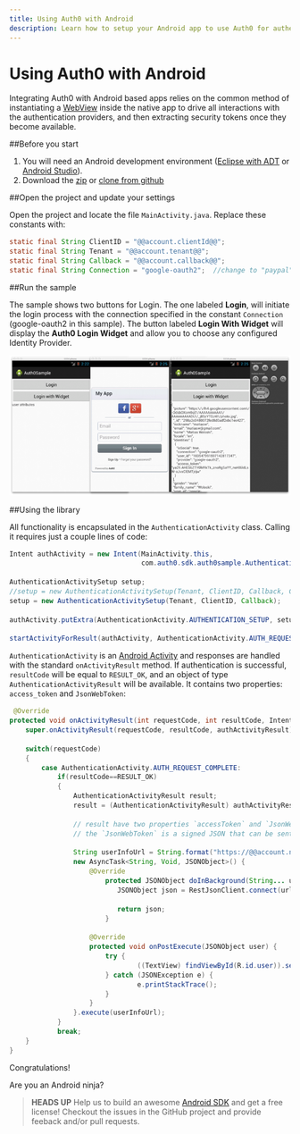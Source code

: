 ```yaml
---
title: Using Auth0 with Android
description: Learn how to setup your Android app to use Auth0 for authentication.
---
```


# Using Auth0 with Android

Integrating Auth0 with Android based apps relies on the common method of instantiating a [WebView](http://developer.android.com/reference/android/webkit/WebView.html) inside the native app to drive all interactions with the authentication providers, and then extracting security tokens once they become available.

##Before you start

1. You will need an Android development environment ([Eclipse with ADT](http://developer.android.com/sdk/installing/studio.html#download) or [Android Studio](http://developer.android.com/sdk/installing/studio.html)).
2. Download the [zip](https://github.com/auth0/Auth0-Android/archive/master.zip) or [clone from github](https://github.com/auth0/Auth0-Android)

##Open the project and update your settings

Open the project and locate the file `MainActivity.java`. Replace these constants with:

```java
static final String ClientID = "@@account.clientId@@";
static final String Tenant = "@@account.tenant@@";
static final String Callback = "@@account.callback@@";
static final String Connection = "google-oauth2";  //change to "paypal", "linkedin", etc or leave empty to show the widget
```
##Run the sample

The sample shows two buttons for Login. The one labeled __Login__, will initiate the login process with the connection specified in the constant `Connection` (google-oauth2 in this sample). The button labeled __Login With Widget__ will display the __Auth0 Login Widget__ and allow you to choose any configured Identity Provider.

![](/media/articles/android-tutorial/android.png)

##Using the library

All functionality is encapsulated in the `AuthenticationActivity` class. Calling it requires just a couple lines of code:

```java
Intent authActivity = new Intent(MainActivity.this,
                                 com.auth0.sdk.auth0sample.AuthenticationActivity.class);

AuthenticationActivitySetup setup;
//setup = new AuthenticationActivitySetup(Tenant, ClientID, Callback, Connection);
setup = new AuthenticationActivitySetup(Tenant, ClientID, Callback);

authActivity.putExtra(AuthenticationActivity.AUTHENTICATION_SETUP, setup);

startActivityForResult(authActivity, AuthenticationActivity.AUTH_REQUEST_COMPLETE);
```

`AuthenticationActivity` is an [Android Activity](http://developer.android.com/reference/android/app/Activity.html) and responses are handled with the standard `onActivityResult` method. If authentication is successful, `resultCode` will be equal to `RESULT_OK`, and an object of type `AuthenticationActivityResult` will be available. It contains two properties: `access_token` and `JsonWebToken`:

```java
 @Override
protected void onActivityResult(int requestCode, int resultCode, Intent authActivityResult) {
    super.onActivityResult(requestCode, resultCode, authActivityResult);

    switch(requestCode)
    {
        case AuthenticationActivity.AUTH_REQUEST_COMPLETE:
            if(resultCode==RESULT_OK)
            {
                AuthenticationActivityResult result;
                result = (AuthenticationActivityResult) authActivityResult.getSerializableExtra(AuthenticationActivity.AUTHENTICATION_RESULT);

                // result have two properties `accessToken` and `JsonWebToken`. You can use the `accessToken` to call the Auth0 API and retrieve the profile of the user that just logged in
                // the `JsonWebToken` is a signed JSON that can be sent to your APIs

                String userInfoUrl = String.format("https://@@account.namespace@@/userinfo?access_token=%s", result.accessToken);
                new AsyncTask<String, Void, JSONObject>() {
                    @Override
                        protected JSONObject doInBackground(String... url) {
                           JSONObject json = RestJsonClient.connect(url[0]);

                           return json;
                        }

                    @Override
                    protected void onPostExecute(JSONObject user) {
                        try {
                                ((TextView) findViewById(R.id.user)).setText(user.toString(2));
                        } catch (JSONException e) {
                                e.printStackTrace();
                        }
		            }
		        }.execute(userInfoUrl);
            }
            break;
    }
}
```

Congratulations!

Are you an Android ninja?

> __HEADS UP__ Help us to build an awesome [Android SDK](https://github.com/auth0/Auth0-Android) and get a free license! Checkout the issues in the GitHub project and provide feeback and/or pull requests.
